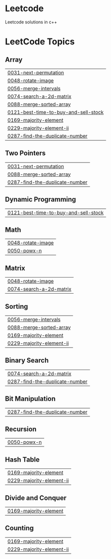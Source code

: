 # Leetcode
Leetcode solutions in c++

<!---LeetCode Topics Start-->
# LeetCode Topics
## Array
|  |
| ------- |
| [0031-next-permutation](https://github.com/Kaif0708/Leetcode/tree/master/0031-next-permutation) |
| [0048-rotate-image](https://github.com/Kaif0708/Leetcode/tree/master/0048-rotate-image) |
| [0056-merge-intervals](https://github.com/Kaif0708/Leetcode/tree/master/0056-merge-intervals) |
| [0074-search-a-2d-matrix](https://github.com/Kaif0708/Leetcode/tree/master/0074-search-a-2d-matrix) |
| [0088-merge-sorted-array](https://github.com/Kaif0708/Leetcode/tree/master/0088-merge-sorted-array) |
| [0121-best-time-to-buy-and-sell-stock](https://github.com/Kaif0708/Leetcode/tree/master/0121-best-time-to-buy-and-sell-stock) |
| [0169-majority-element](https://github.com/Kaif0708/Leetcode/tree/master/0169-majority-element) |
| [0229-majority-element-ii](https://github.com/Kaif0708/Leetcode/tree/master/0229-majority-element-ii) |
| [0287-find-the-duplicate-number](https://github.com/Kaif0708/Leetcode/tree/master/0287-find-the-duplicate-number) |
## Two Pointers
|  |
| ------- |
| [0031-next-permutation](https://github.com/Kaif0708/Leetcode/tree/master/0031-next-permutation) |
| [0088-merge-sorted-array](https://github.com/Kaif0708/Leetcode/tree/master/0088-merge-sorted-array) |
| [0287-find-the-duplicate-number](https://github.com/Kaif0708/Leetcode/tree/master/0287-find-the-duplicate-number) |
## Dynamic Programming
|  |
| ------- |
| [0121-best-time-to-buy-and-sell-stock](https://github.com/Kaif0708/Leetcode/tree/master/0121-best-time-to-buy-and-sell-stock) |
## Math
|  |
| ------- |
| [0048-rotate-image](https://github.com/Kaif0708/Leetcode/tree/master/0048-rotate-image) |
| [0050-powx-n](https://github.com/Kaif0708/Leetcode/tree/master/0050-powx-n) |
## Matrix
|  |
| ------- |
| [0048-rotate-image](https://github.com/Kaif0708/Leetcode/tree/master/0048-rotate-image) |
| [0074-search-a-2d-matrix](https://github.com/Kaif0708/Leetcode/tree/master/0074-search-a-2d-matrix) |
## Sorting
|  |
| ------- |
| [0056-merge-intervals](https://github.com/Kaif0708/Leetcode/tree/master/0056-merge-intervals) |
| [0088-merge-sorted-array](https://github.com/Kaif0708/Leetcode/tree/master/0088-merge-sorted-array) |
| [0169-majority-element](https://github.com/Kaif0708/Leetcode/tree/master/0169-majority-element) |
| [0229-majority-element-ii](https://github.com/Kaif0708/Leetcode/tree/master/0229-majority-element-ii) |
## Binary Search
|  |
| ------- |
| [0074-search-a-2d-matrix](https://github.com/Kaif0708/Leetcode/tree/master/0074-search-a-2d-matrix) |
| [0287-find-the-duplicate-number](https://github.com/Kaif0708/Leetcode/tree/master/0287-find-the-duplicate-number) |
## Bit Manipulation
|  |
| ------- |
| [0287-find-the-duplicate-number](https://github.com/Kaif0708/Leetcode/tree/master/0287-find-the-duplicate-number) |
## Recursion
|  |
| ------- |
| [0050-powx-n](https://github.com/Kaif0708/Leetcode/tree/master/0050-powx-n) |
## Hash Table
|  |
| ------- |
| [0169-majority-element](https://github.com/Kaif0708/Leetcode/tree/master/0169-majority-element) |
| [0229-majority-element-ii](https://github.com/Kaif0708/Leetcode/tree/master/0229-majority-element-ii) |
## Divide and Conquer
|  |
| ------- |
| [0169-majority-element](https://github.com/Kaif0708/Leetcode/tree/master/0169-majority-element) |
## Counting
|  |
| ------- |
| [0169-majority-element](https://github.com/Kaif0708/Leetcode/tree/master/0169-majority-element) |
| [0229-majority-element-ii](https://github.com/Kaif0708/Leetcode/tree/master/0229-majority-element-ii) |
<!---LeetCode Topics End-->